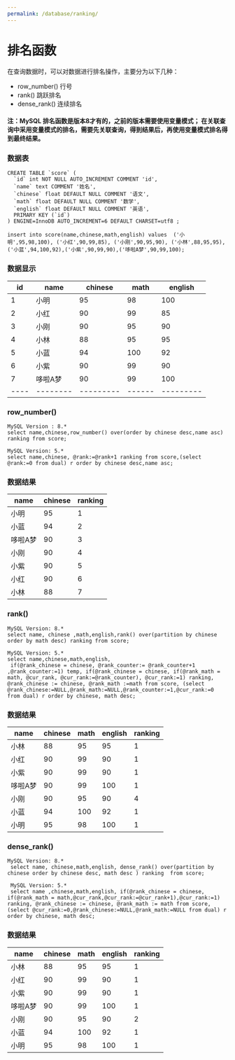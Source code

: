 ```yaml
---
permalink: /database/ranking/
---
```


# 排名函数
在查询数据时，可以对数据进行排名操作，主要分为以下几种：
* row_number() 行号
* rank() 跳跃排名
* dense_rank() 连续排名

#### 注：MySQL 排名函数是版本8才有的，之前的版本需要使用变量模式； 在关联查询中采用变量模式的排名，需要先关联查询，得到结果后，再使用变量模式排名得到最终结果。


### 数据表
```
CREATE TABLE `score` (
  `id` int NOT NULL AUTO_INCREMENT COMMENT 'id',
  `name` text COMMENT '姓名',
  `chinese` float DEFAULT NULL COMMENT '语文',
  `math` float DEFAULT NULL COMMENT '数学',
  `english` float DEFAULT NULL COMMENT '英语',
  PRIMARY KEY (`id`)
) ENGINE=InnoDB AUTO_INCREMENT=6 DEFAULT CHARSET=utf8 ;

insert into score(name,chinese,math,english) values  ('小明',95,98,100), ('小红',90,99,85), ('小刚',90,95,90), ('小林',88,95,95), ('小蓝',94,100,92),('小紫',90,99,90),('哆啦A梦',90,99,100);
```

### 数据显示

| id | name   | chinese | math | english |
|----|--------|---------|------|---------|
|  1 | 小明   |      95 |   98 |     100 |
|  2 | 小红   |      90 |   99 |      85 |
|  3 | 小刚   |      90 |   95 |      90 |
|  4 | 小林   |      88 |   95 |      95 |
|  5 | 小蓝   |      94 |  100 |      92 |
|  6 | 小紫   |      90 |   99 |      90 |
|  7 | 哆啦A梦    |      90 |   99 |     100 |
|----|--------|---------|------|---------|

### row_number()
```
MySQL Version : 8.*
select name,chinese,row_number() over(order by chinese desc,name asc) ranking from score;

MySQL Version: 5.*
select name,chinese, @rank:=@rank+1 ranking from score,(select @rank:=0 from dual) r order by chinese desc,name asc;
```
### 数据结果

| name       | chinese | ranking |
|----|--------|---------|
| 小明       |      95 |       1 |
| 小蓝       |      94 |       2 |
| 哆啦A梦    |      90 |       3 |
| 小刚       |      90 |       4 |
| 小紫       |      90 |       5 |
| 小红       |      90 |       6 |
| 小林       |      88 |       7 |



### rank()
```
MySQL Version: 8.*
select name, chinese ,math,english,rank() over(partition by chinese order by math desc) ranking from score;

MySQL Version: 5.*
select name,chinese,math,english,
 if(@rank_chinese = chinese, @rank_counter:= @rank_counter+1 ,@rank_counter:=1) temp, if(@rank_chinese = chinese, if(@rank_math = math, @cur_rank, @cur_rank:=@rank_counter), @cur_rank:=1) ranking,  @rank_chinese := chinese, @rank_math :=math from score, (select @rank_chinese:=NULL,@rank_math:=NULL,@rank_counter:=1,@cur_rank:=0 from dual) r order by chinese, math desc;
```

### 数据结果

| name   | chinese | math | english | ranking|
|--------|---------|------|---------|--------|
| 小林       |      88 |   95 |      95 |       1 |
| 小红       |      90 |   99 |      90 |       1 |
| 小紫       |      90 |   99 |      90 |       1 |
| 哆啦A梦    |      90 |   99 |     100 |       1 |
| 小刚       |      90 |   95 |      90 |       4 |
| 小蓝       |      94 |  100 |      92 |       1 |
| 小明       |      95 |   98 |     100 |       1 |


### dense_rank()
```
MySQL Version: 8.*
 select name, chinese,math,english, dense_rank() over(partition by chinese order by chinese desc, math desc ) ranking  from score;

 MySQL Version: 5.*
 select name ,chinese,math,english, if(@rank_chinese = chinese, if(@rank_math = math,@cur_rank,@cur_rank:=@cur_rank+1),@cur_rank:=1) ranking, @rank_chinese := chinese, @rank_math := math from score,(select @cur_rank:=0,@rank_chinese:=NULL,@rank_math:=NULL from dual) r order by chinese, math desc;
```
### 数据结果

| name   | chinese | math | english | ranking|
|--------|---------|------|---------|--------|
| 小林       |      88 |   95 |      95 |       1 |
| 小红       |      90 |   99 |      90 |       1 |
| 小紫       |      90 |   99 |      90 |       1 |
| 哆啦A梦    |      90 |   99 |     100 |       1 |
| 小刚       |      90 |   95 |      90 |       2 |
| 小蓝       |      94 |  100 |      92 |       1 |
| 小明       |      95 |   98 |     100 |       1 |
